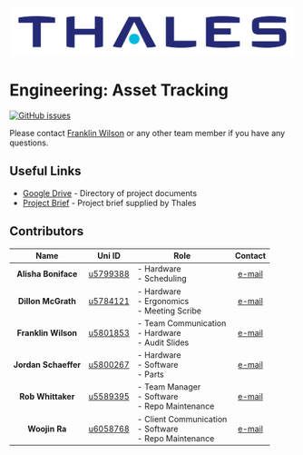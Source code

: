 ![Thales logo](https://github.com/woojin444/EAssetTracking/blob/master/Landing/Thales_Logo.svg "Thales")

# Engineering: Asset Tracking
[![GitHub issues](https://img.shields.io/github/issues/woojin444/EAssetTracking.svg)](https://github.com/woojin444/EAssetTracking/issues)

Please contact [Franklin Wilson](mailto:u5801853@anu.edu.au) or any other team member if you have any questions.

## Useful Links

* [Google Drive](https://drive.google.com/drive/folders/1BfC2GblDcJzaHpplwMftEAtmfsnnyhIr) - Directory of project documents
* [Project Brief](https://github.com/woojin444/EAssetTracking/blob/master/Landing/Thales-Techlauncher-2018-S1.pdf) - Project brief supplied by Thales

## Contributors

| Name | Uni ID | Role | Contact |
|:----:|:------:| ---- |:-------:|
| **Alisha Boniface** | [u5799388](https://github.com/alisha2b) | - Hardware<br />- Scheduling | [e-mail](mailto:u5799388@anu.edu.au) |
| **Dillon McGrath** | [u5784121](https://github.com/DPMcGrath) | - Hardware<br />- Ergonomics<br />- Meeting Scribe | [e-mail](mailto:u5784121@anu.edu.au) |
| **Franklin Wilson** | [u5801853](https://github.com/franklinwtc) | - Team Communication<br />- Hardware<br />- Audit Slides | [e-mail](mailto:u5801853@anu.edu.au) |
| **Jordan Schaeffer** | [u5800267](https://github.com/JordanSchaeffer) | - Hardware<br />- Software<br />- Parts | [e-mail](mailto:u5800267@anu.edu.au) |
| **Rob Whittaker** | [u5589395](https://github.com/Robwhit) | - Team Manager<br />- Software<br />- Repo Maintenance | [e-mail](mailto:u5589395@anu.edu.au) |
| **Woojin Ra** | [u6058768](https://github.com/woojin444) | - Client Communication<br />- Software<br />- Repo Maintenance | [e-mail](mailto:u6058768@anu.edu.au) |
